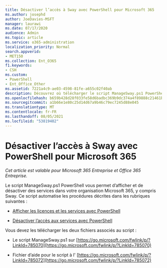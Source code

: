 ```yaml
---
title: Désactiver l’accès à Sway avec PowerShell pour Microsoft 365
ms.author: josephd
author: JoeDavies-MSFT
manager: laurawi
ms.date: 07/17/2020
audience: Admin
ms.topic: article
ms.service: o365-administration
localization_priority: Normal
search.appverid:
- MET150
ms.collection: Ent_O365
f1.keywords:
- CSH
ms.custom:
- PowerShell
- Ent_Office_Other
ms.assetid: 7221a4c9-ae03-4598-81fe-a655c02f40ab
description: Découvrez où télécharger le script ManageSway.ps1 PowerShell qui vous permet de désactiver l’accès à Sway dans Microsoft 365 organisation.
ms.openlocfilehash: b659b428d28f033fe58d6badbc369b9dc374a4f89888c21461b6ae6155accbd7
ms.sourcegitcommit: a1b66e1e80c25d14d67a9b46c79ec7245d88e045
ms.translationtype: MT
ms.contentlocale: fr-FR
ms.lasthandoff: 08/05/2021
ms.locfileid: "53819402"
---
```

# <a name="disable-access-to-sway-with-powershell-for-microsoft-365"></a>Désactiver l’accès à Sway avec PowerShell pour Microsoft 365

*Cet article est valable pour Microsoft 365 Entreprise et Office 365 Entreprise.*

Le script ManageSway.ps1 PowerShell vous permet d’afficher et de désactiver des services dans votre organisation Microsoft 365, y compris Sway. Ce script automatise les procédures décrites dans les rubriques suivantes :
  
- [Afficher les licences et les services avec PowerShell](view-licenses-and-services-with-microsoft-365-powershell.md)
    
- [Désactiver l’accès aux services avec PowerShell](disable-access-to-services-with-microsoft-365-powershell.md)
    
Vous devez les télécharger les deux fichiers associés au script :
  
- Le script ManageSway.ps1 sur [https://go.microsoft.com/fwlink/p/?LinkId=785070](https://go.microsoft.com/fwlink/p/?LinkId=785070)
    
- Fichier d’aide pour le script à l' [https://go.microsoft.com/fwlink/p/?LinkId=785072](https://go.microsoft.com/fwlink/p/?LinkId=785072)
    

